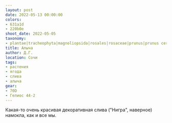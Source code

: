 ```yaml
---
layout: post
date: 2022-05-13 00:00:00
colors:
- 631a1d
- 220b0e
shoot_date: 2022-05-05
taxonomy:
- plantae|tracheophyta|magnoliopsida|rosales|rosaceae|prunus|prunus cerasifera
title: Алыча
author: Д.Г.
location: Сочи
tags:
- растения
- ягода
- слива
- алыча
gear:
- 70D
- Гелиос 44-2
---
```

Какая-то очень красивая декоративная слива ("Нигра", наверное) намокла, как и все мы.
